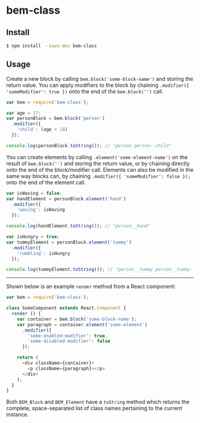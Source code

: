 # bem-class

## Install

```sh
$ npm install --save-dev bem-class
```

## Usage

Create a new block by calling `bem.block('some-block-name')` and storing the return value. You can apply modifiers to the block by chaining `.modifier({ 'someModifier': true })` onto the end of the `bem.block('')` call.

```js
var bem = require('bem-class');

var age = 17;
var personBlock = bem.block('person')
  .modifier({
    'child': (age < 18)
  });

console.log(personBlock.toString()); // "person person--child"
```

You can create elements by calling `.element('some-element-name')` on the result of `bem.block('')` and storing the return value, or by chaining directly onto the end of the block/modifier call. Elements can also be modified in the same way blocks can, by chaining `.modifier({ 'someModifier': false });` onto the end of the element call.

```js
var isWaving = false;
var handElement = personBlock.element('hand')
  .modifier({
    'waving': isWaving
  });

console.log(handElement.toString()); // "person__hand"

var isHungry = true;
var tummyElement = personBlock.element('tummy')
  .modifier({
    'rumbling': isHungry
  });

console.log(tummyElement.toString()); // "person__tummy person__tummy--rumbling"
```

---

Shown below is an example `render` method from a React component:

```js
var bem = require('bem-class');

class SomeComponent extends React.Component {
  render () {
    var container = bem.block('some-block-name');
    var paragraph = container.element('some-element')
      .modifier({
        'some-enabled-modifier': true,
        'some-disabled-modifier': false
      });

    return (
      <div className={container}>
        <p className={paragraph}></p>
      </div>
    );
  }
}
```

Both `BEM_Block` and `BEM_Element` have a `toString` method which returns the complete, space-separated list of class names pertaining to the current instance.
